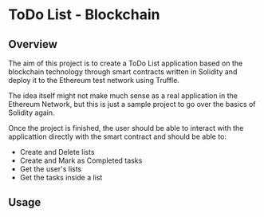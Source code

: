# ToDo List - Blockchain
## Overview
The aim of this project is to create a ToDo List application based on the blockchain technology through smart contracts written in Solidity and deploy it to the Ethereum test network using Truffle.

The idea itself might not make much sense as a real application in the Ethereum Network, but this is just a sample project to go over the basics of Solidity again.

Once the project is finished, the user should be able to interact with the applicattion directly with the smart contract and should be able to:

- Create and Delete lists
- Create and Mark as Completed tasks
- Get the user's lists
- Get the tasks inside a list

## Usage
